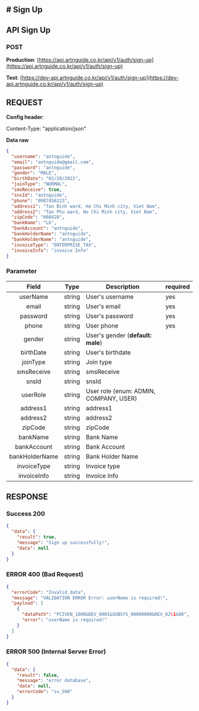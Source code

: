 ## # **Sign Up**

## **API Sign Up**

### **POST**

**Production**: [https://api.artnguide.co.kr/api/v1/auth/sign-up](https://api.artnguide.co.kr/api/v1/auth/sign-up)

**Test**: [https://dev-api.artnguide.co.kr/api/v1/auth/sign-up](https://dev-api.artnguide.co.kr/api/v1/auth/sign-up)

## **REQUEST**

**Config header**:

Content-Type: "application/json"

**Data raw**

```json
{
  "username": "antnguide",
  "email": "antnguide@gmail.com",
  "password": "antnguide",
  "gender": "MALE",
  "birthDate": "02/20/2022",
  "joinType": "NORMAL",
  "smsReceive": true,
  "snsId": "antnguide",
  "phone": "0987456123",
  "address1": "Tan Binh ward, Ho Chi Minh city, Viet Nam",
  "address2": "Tan Phu ward, Ho Chi Minh city, Viet Nam",
  "zipCode": "008428",
  "bankName": "LG",
  "bankAccount": "antnguide",
  "bankHolderName": "antnguide",
  "bankHolderName": "antnguide",
  "invoiceType": "ENTERPRISE_TAX",
  "invoiceInfo": "invoice Info"
}
```

### **Parameter**

|     Field      | Type   | Description                            | required |
| :------------: | ------ | -------------------------------------- | -------- |
|    userName    | string | User's username                        | yes      |
|     email      | string | User's email                           | yes      |
|    password    | string | User's password                        | yes      |
|     phone      | string | User phone                             | yes      |
|     gender     | string | User's gender (**default: male**)      |          |
|   birthDate    | string | User's birthdate                       |          |
|    joinType    | string | Join type                              |          |
|   smsReceive   | string | smsReceive                             |          |
|     snsId      | string | snsId                                  |          |
|    userRole    | string | User role (enum: ADMIN, COMPANY, USER) |          |
|    address1    | string | address1                               |          |
|    address2    | string | address2                               |          |
|    zipCode     | string | zipCode                                |          |
|    bankName    | string | Bank Name                              |          |
|  bankAccount   | string | Bank Account                           |          |
| bankHolderName | string | Bank Holder Name                       |          |
|  invoiceType   | string | Invoice type                           |          |
|  invoiceInfo   | string | Invoice Info                           |          |

## **RESPONSE**

### **Success 200**

```json
{
  "data": {
    "result": true,
    "message": "Sign up successfully!",
    "data": null
  }
}
```

### **ERROR 400 (Bad Request)**

```json
{
  "errorCode": "Invalid_data",
  "message": "VALIDATION ERROR Error: userName is required!",
  "payload": [
    {
      "dataPath": "PCIVEN_1000&DEV_0001&SUBSYS_00000000&REV_02\1&08",
      "error": "userName is required!"
    }
  ]
}
```

### **ERROR 500 (Internal Server Error)**

```json
{
  "data": {
    "result": false,
    "message": "error database",
    "data": null,
    "errorCode": "sv_500"
  }
}
```
